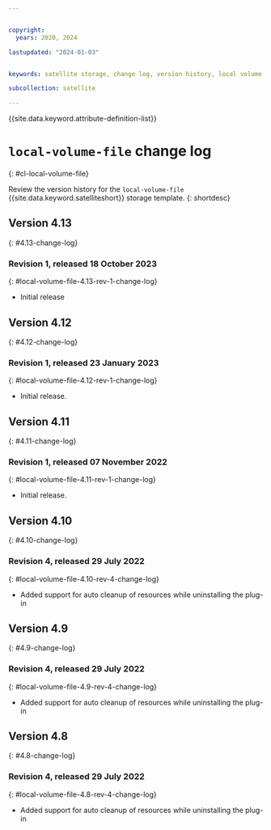 ```yaml
---


copyright:
  years: 2020, 2024

lastupdated: "2024-01-03"


keywords: satellite storage, change log, version history, local volume file

subcollection: satellite

---
```


{{site.data.keyword.attribute-definition-list}}

# `local-volume-file` change log
{: #cl-local-volume-file}

Review the version history for the `local-volume-file` {{site.data.keyword.satelliteshort}} storage template.
{: shortdesc}

## Version 4.13
{: #4.13-change-log}


### Revision 1, released 18 October 2023
{: #local-volume-file-4.13-rev-1-change-log}


- Initial release


## Version 4.12
{: #4.12-change-log}


### Revision 1, released 23 January 2023
{: #local-volume-file-4.12-rev-1-change-log}


- Initial release.


## Version 4.11
{: #4.11-change-log}


### Revision 1, released 07 November 2022
{: #local-volume-file-4.11-rev-1-change-log}


- Initial release.


## Version 4.10
{: #4.10-change-log}


### Revision 4, released 29 July 2022
{: #local-volume-file-4.10-rev-4-change-log}


- Added support for auto cleanup of resources while uninstalling the plug-in


## Version 4.9
{: #4.9-change-log}


### Revision 4, released 29 July 2022
{: #local-volume-file-4.9-rev-4-change-log}


- Added support for auto cleanup of resources while uninstalling the plug-in


## Version 4.8
{: #4.8-change-log}


### Revision 4, released 29 July 2022
{: #local-volume-file-4.8-rev-4-change-log}


- Added support for auto cleanup of resources while uninstalling the plug-in


